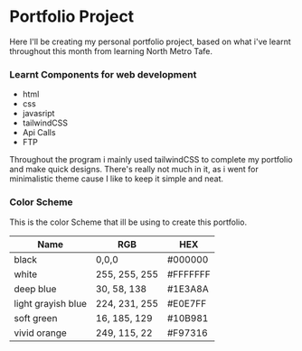 # Portfolio Project

Here I'll be creating my personal portfolio project, based on what i've learnt throughout this month from learning North Metro Tafe.

### Learnt Components for web development
- html
- css
- javasript
- tailwindCSS
- Api Calls
- FTP


Throughout the program i mainly used tailwindCSS to complete my portfolio and make quick designs. There's really not much in it, as i went for minimalistic theme cause I like to keep it simple and neat.

### Color Scheme
This is the color Scheme that ill be using to create this portfolio.

| Name               | RGB           | HEX      |
|--------------------|---------------|----------|
| black              | 0,0,0         | #000000  |
| white              | 255, 255, 255 | #FFFFFFF |
| deep blue          | 30, 58, 138   | #1E3A8A  |
| light grayish blue | 224, 231, 255 | #E0E7FF  |
| soft green         | 16, 185, 129  | #10B981  |
| vivid orange       | 249, 115, 22  | #F97316  |
